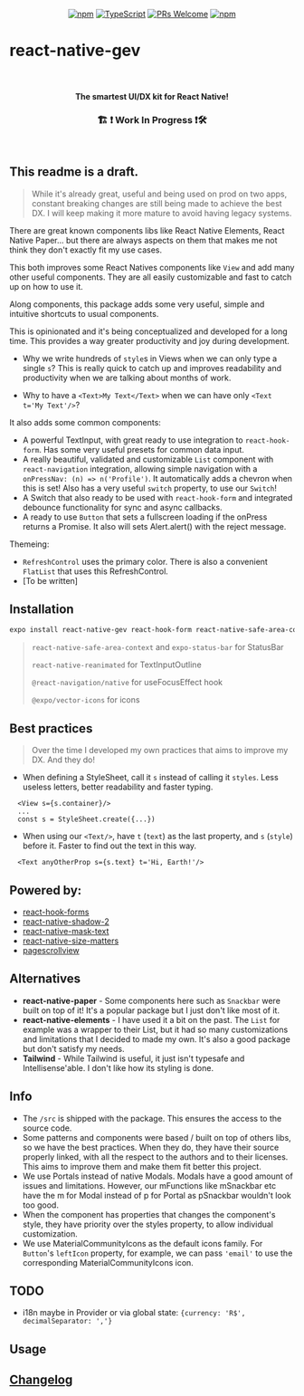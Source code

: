 <!-- <img src=".logo.png" alt=react-native-gev/><br/> -->

<div align="center">

[![npm](https://img.shields.io/npm/v/react-native-gev)](https://www.npmjs.com/package/react-native-gev)
[![TypeScript](https://badgen.net/npm/types/env-var)](http://www.typescriptlang.org/)
[![PRs Welcome](https://img.shields.io/badge/PRs-welcome-brightgreen.svg?style=flat-square)](http://makeapullrequest.com)
[![npm](https://img.shields.io/npm/dm/react-native-gev)](https://www.npmjs.com/package/react-native-gev)
</div>

# react-native-gev

<br/>

<div align="center">
  <h4>The smartest UI/DX kit for React Native!</h4>
  <h3> 🏗 ❗ Work In Progress ❗🛠 </h3>
</div>

<br/>



## This readme is a draft.
> While it's already great, useful and being used on prod on two apps, constant breaking changes are still being made to achieve the best DX. I will keep making it more mature to avoid having legacy systems.

There are great known components libs like React Native Elements, React Native Paper... but there are always aspects on them that makes me not think they don't exactly fit my use cases.

This both improves some React Natives components like `View` and add many other useful components. They are all easily customizable and fast to catch up on how to use it.

Along components, this package adds some very useful, simple and intuitive shortcuts to usual components.

This is opinionated and it's being conceptualized and developed for a long time. This provides a way greater productivity and joy during development.

* Why we write hundreds of `style`s in Views when we can only type a single `s`? This is really quick to catch up and improves readability and productivity when we are talking about months of work.

* Why to have a `<Text>My Text</Text>` when we can have only `<Text t='My Text'/>`?

It also adds some common components:

* A powerful TextInput, with great ready to use integration to `react-hook-form`. Has some very useful presets for common data input.
* A really beautiful, validated and customizable `List` component with `react-navigation` integration, allowing simple navigation with a `onPressNav: (n) => n('Profile')`. It automatically adds a chevron when this is set! Also has a very useful `switch` property, to use our `Switch`!
* A Switch that also ready to be used with `react-hook-form` and integrated debounce functionality for sync and async callbacks.
* A ready to use `Button` that sets a fullscreen loading if the onPress returns a Promise. It also will sets Alert.alert() with the reject message.


Themeing:
* `RefreshControl` uses the primary color. There is also a convenient `FlatList` that uses this RefreshControl.
* [To be written]

## Installation

```bash
expo install react-native-gev react-hook-form react-native-safe-area-context expo-status-bar react-native-reanimated @react-navigation/native @expo/vector-icons
```

> `react-native-safe-area-context` and `expo-status-bar` for StatusBar
>
> `react-native-reanimated` for TextInputOutline
>
> `@react-navigation/native` for useFocusEffect hook
>
> `@expo/vector-icons` for icons


## Best practices

> Over the time I developed my own practices that aims to improve my DX. And they do!

* When defining a StyleSheet, call it `s` instead of calling it `styles`. Less useless letters, better readability and faster typing.
```
  <View s={s.container}/>
  ...
  const s = StyleSheet.create({...})
```

* When using our `<Text/>`, have `t` (`text`) as the last property, and `s` (`style`) before it. Faster to find out the text in this way.
```
  <Text anyOtherProp s={s.text} t='Hi, Earth!'/>
```

## Powered by:

* [react-hook-forms](https://github.com/react-hook-form/react-hook-form)
* [react-native-shadow-2](https://github.com/SrBrahma/react-native-shadow-2)
* [react-native-mask-text](https://github.com/akinncar/react-native-mask-text)
* [react-native-size-matters](https://github.com/nirsky/react-native-size-matters)
* [pagescrollview](https://github.com/SrBrahma/pagescrollview)


## Alternatives

* **react-native-paper** - Some components here such as `Snackbar` were built on top of it! It's a popular package but I just don't like most of it.
* **react-native-elements** - I have used it a bit on the past. The `List` for example was a wrapper to their List, but it had so many customizations and limitations that I decided to made my own. It's also a good package but don't satisfy my needs.
* **Tailwind** - While Tailwind is useful, it just isn't typesafe and Intellisense'able. I don't like how its styling is done.

## Info
* The `/src` is shipped with the package. This ensures the access to the source code.
* Some patterns and components were based / built on top of others libs, so we have the best practices. When they do, they have their source properly linked, with all the respect to the authors and to their licenses. This aims to improve them and make them fit better this project.
* We use Portals instead of native Modals. Modals have a good amount of issues and limitations. However, our mFunctions like mSnackbar etc have the m for Modal instead of p for Portal as pSnackbar wouldn't look too good.
* When the component has properties that changes the component's style, they have priority over the styles property, to allow individual customization.
* We use MaterialCommunityIcons as the default icons family. For `Button`'s `leftIcon` property, for example, we can pass `'email'` to use the corresponding MaterialCommunityIcons icon.
## TODO
* i18n maybe in Provider or via global state: `{currency: 'R$', decimalSeparator: ','}`

## Usage

## [Changelog](https://github.com/SrBrahma/react-native-gev/blob/main/CHANGELOG.md)
